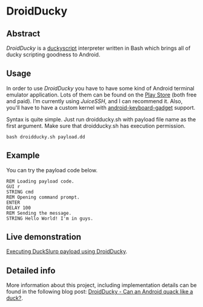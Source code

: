 # DroidDucky

## Abstract
*DroidDucky* is a [duckyscript](https://github.com/hak5darren/USB-Rubber-Ducky/wiki/Duckyscript) interpreter written in Bash which brings all of ducky scripting goodness to Android.

## Usage
In order to use *DroidDucky* you have to have some kind of Android terminal emulator application. Lots of them can be found on the [Play Store](https://play.google.com/store/search?q=terminal%20emulator) (both free and paid). I’m currently using *JuiceSSH*, and I can recommend it. Also, you'll have to have a custom kernel with [android-keyboard-gadget](https://github.com/pelya/android-keyboard-gadget) support.

Syntax is quite simple. Just run droidducky.sh with payload file name as the first argument. Make sure that droidducky.sh has execution permission.

    bash droidducky.sh payload.dd

## Example
You can try the payload code below.

    REM Loading payload code.
    GUI r
    STRING cmd
    REM Opening command prompt.
    ENTER
    DELAY 100
    REM Sending the message.
    STRING Hello World! I'm in guys.

## Live demonstration
[Executing DuckSlurp payload using DroidDucky](https://youtu.be/J5EbvqSoRzQ).

## Detailed info
More information about this project, including implementation details can be found in the following blog post: [DroidDucky - Can an Android quack like a duck?](http://zx.rs/6/DroidDucky---Can-an-Android-quack-like-a-duck/).

